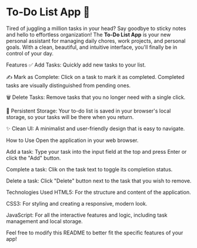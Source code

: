 # To-Do List App 🚀


Tired of juggling a million tasks in your head? Say goodbye to sticky notes and hello to effortless organization! The **To-Do List App** is your new personal assistant for managing daily chores, work projects, and personal goals. With a clean, beautiful, and intuitive interface, you'll finally be in control of your day.

Features
✅ Add Tasks: Quickly add new tasks to your list.

✍️ Mark as Complete: Click on a task to mark it as completed. Completed tasks are visually distinguished from pending ones.

🗑️ Delete Tasks: Remove tasks that you no longer need with a single click.

💾 Persistent Storage: Your to-do list is saved in your browser's local storage, so your tasks will be there when you return.

✨ Clean UI: A minimalist and user-friendly design that is easy to navigate.

How to Use
Open the application in your web browser.

Add a task: Type your task into the input field at the top and press Enter or click the "Add" button.

Complete a task: Clik on the task text to toggle its completion status.

Delete a task: Click "Delete" button next to the task that you wish to remove.

Technologies Used
HTML5: For the structure and content of the application.

CSS3: For styling and creating a responsive, modern look.

JavaScript: For all the interactive features and logic, including task management and local storage.

Feel free to modify this README to better fit the specific features of your app!
